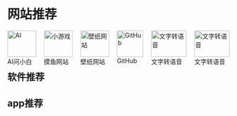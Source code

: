 # 网站推荐

<div style="display: flex; justify-content: space-between; align-items: center;">
  <a href="https://www.wenxiaobai.com/" target="_blank" style="display: inline-block; width: 65px; height: 60px;  position: relative; text-decoration:none">
    <img src="https://files.codelife.cc/icons/wenxiaobai.png?x-oss-process=image/resize,limit_0,m_fill,w_100,h_100/quality,q_92/format,webp" alt="AI" style="width: 100%; height: 100%; object-fit: contain; transition: transform 0.3s ease;" onmouseover="this.style.transform='scale(1.1)'" onmouseout="this.style.transform='scale(1)'">
    AI问小白
  </a>
  <a href="https://poki.com/zh" target="_blank" style="display: inline-block; width: 65px; height: 60px;position: relative;text-decoration:none">
    <img src="https://files.codelife.cc/website/5b4eb3c8b8148e442cb18f62.png?x-oss-process=image/resize,limit_0,m_fill,w_100,h_100/quality,q_92/format,webp" alt="小游戏" style="width: 100%; height: 100%; object-fit: contain; transition: transform 0.3s ease;" onmouseover="this.style.transform='scale(1.1)'" onmouseout="this.style.transform='scale(1)'">
    摸鱼网站
  </a>
  <a href="https://haowallpaper.com/homeView" target="_blank" style="display: inline-block; width: 65px; height: 60px; position: relative;text-decoration:none">
    <img src="https://haowallpaper.com/favicon.ico" alt="壁纸网站" style="width: 100%; height: 100%; object-fit: contain; transition: transform 0.3s ease;" onmouseover="this.style.transform='scale(1.1)'" onmouseout="this.style.transform='scale(1)'">
    壁纸网站
  </a>
  <a href="https://hellogithub.com/" target="_blank" style=" width: 60px; height: 60px; text-decoration:none">
    <img src="https://hellogithub.com/favicon/apple-icon-57x57.png" alt="GitHub" style="width: 100%; height: 100%; object-fit: contain; transition: transform 0.3s ease;" onmouseover="this.style.transform='scale(1.1)'" onmouseout="this.style.transform='scale(1)'">
    GitHub
  </a>

  <a href="https://ttsmaker.cn/" target="_blank" style=" width: 80px; height: 60px; text-decoration:none">
    <img src="https://ttsmaker.cn/static/v3_theme_01_asset/logo/favicon.ico?version=3" alt="文字转语音" style="width: 100%; height: 100%; object-fit: contain; transition: transform 0.3s ease;" onmouseover="this.style.transform='scale(1.1)'" onmouseout="this.style.transform='scale(1)'">
    文字转语音
  </a>

<a href="https://ttsmaker.cn/" target="_blank" style=" width: 80px; height: 60px; text-decoration:none">
    <img src="https://ttsmaker.cn/static/v3_theme_01_asset/logo/favicon.ico?version=3" alt="文字转语音" style="width: 100%; height: 100%; object-fit: contain; transition: transform 0.3s ease;" onmouseover="this.style.transform='scale(1.1)'" onmouseout="this.style.transform='scale(1)'">
    文字转语音
  </a>
</div>

## 软件推荐





## app推荐
